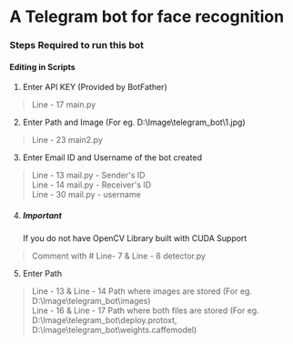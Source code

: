 # A Telegram bot for face recognition
### Steps Required to run this bot
#### Editing in Scripts
1. Enter API KEY  (Provided by BotFather)
>  Line - 17 main.py
2. Enter Path and Image (For eg. D:\Image\telegram_bot\1.jpg)
>  Line - 23 main2.py
3. Enter Email ID and Username of the bot created
>  Line - 13 mail.py - Sender's ID <br />
>  Line - 14 mail.py - Receiver's ID <br />
>  Line - 30 mail.py - username <br />
4. ##### *Important*
   If you do not have OpenCV Library built with CUDA Support
>  Comment with # Line- 7 & Line - 8 detector.py
5. Enter Path
>  Line - 13 & Line - 14 Path where images are stored (For eg. D:\Image\telegram_bot\images) <br />
>  Line - 16 & Line - 17 Path where both files are stored (For eg. D:\Image\telegram_bot\deploy.protoxt, D:\Image\telegram_bot\weights.caffemodel)
   
